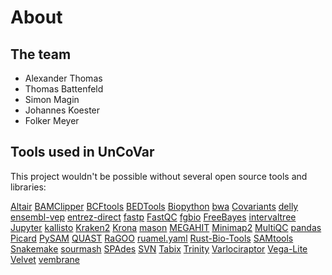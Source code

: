 # About

## The team

- Alexander Thomas
- Thomas Battenfeld
- Simon Magin
- Johannes Koester
- Folker Meyer

## Tools used in UnCoVar

This project wouldn't be possible without several open source tools and libraries:

[Altair](www.doi.org/10.21105/joss.01057>)
[BAMClipper](www.doi.org/10.1038/s41598-017-01703-6>)
[BCFtools](www.doi.org/10.1093/gigascience/giab008>)
[BEDTools](www.doi.org/10.1093/bioinformatics/btq033>)
[Biopython](www.doi.org/10.1093/bioinformatics/btp163>)
[bwa](www.doi.org/10.1093/bioinformatics/btp324>)
[Covariants](www.github.com/hodcroftlab/covariants>)
[delly](www.doi.org/10.1093/bioinformatics/bts378>)
[ensembl-vep](www.doi.org/10.1186/s13059-016-0974-4>)
[entrez-direct](www.ncbi.nlm.nih.gov/books/NBK179288>)
[fastp](www.doi.org/10.1093/bioinformatics/bty560>)
[FastQC](www.bioinformatics.babraham.ac.uk/projects/fastqc)
[fgbio](www.github.com/fulcrum-genomics/fgbio>)
[FreeBayes](www.arxiv.org/abs/1207.3907>)
[intervaltree](www.github.com/chaimleib/intervaltree>)
[Jupyter](www.jupyter.org>)
[kallisto](www.doi.org/10.1038/nbt.3519>)
[Kraken2](www.doi.org/10.1186/s13059-019-1891-0>)
[Krona](www.doi.org/10.1186/1471-2105-12-385>)
[mason](publications.imp.fu-berlin.de/962>)
[MEGAHIT](www.doi.org/10.1093/bioinformatics/btv033>)
[Minimap2](www.doi.org/10.1093/bioinformatics/bty191>)
[MultiQC](www.doi.org/10.1093/bioinformatics/btw354>)
[pandas](pandas.pydata.org>)
[Picard](broadinstitute.github.io/picard>)
[PySAM](www.doi.org/10.11578/dc.20190903.1>)
[QUAST](www.doi.org/10.1093/bioinformatics/btt086>)
[RaGOO](www.doi.org/10.1186/s13059-019-1829-6>)
[ruamel.yaml](www.sourceforge.net/projects/ruamel-yaml>)
[Rust-Bio-Tools](www.github.com/rust-bio/rust-bio-tools>)
[SAMtools](www.doi.org/10.1093/bioinformatics/btp352>)
[Snakemake](www.doi.org/10.12688/f1000research.29032.1>)
[sourmash](www.doi.org/10.21105/joss.00027>)
[SPAdes](www.doi.org/10.1089/cmb.2012.0021>)
[SVN](www.doi.org/10.1142/s0219720005001028>)
[Tabix](www.doi.org/10.1093/bioinformatics/btq671>)
[Trinity](www.doi.org/10.1038/nprot.2013.084>)
[Varlociraptor](www.doi.org/10.1186/s13059-020-01993-6>)
[Vega-Lite](www.doi.org/10.1109/TVCG.2016.2599030>)
[Velvet](www.doi.org/10.1101/gr.074492.107>)
[vembrane](www.github.com/vembrane/vembrane>)
